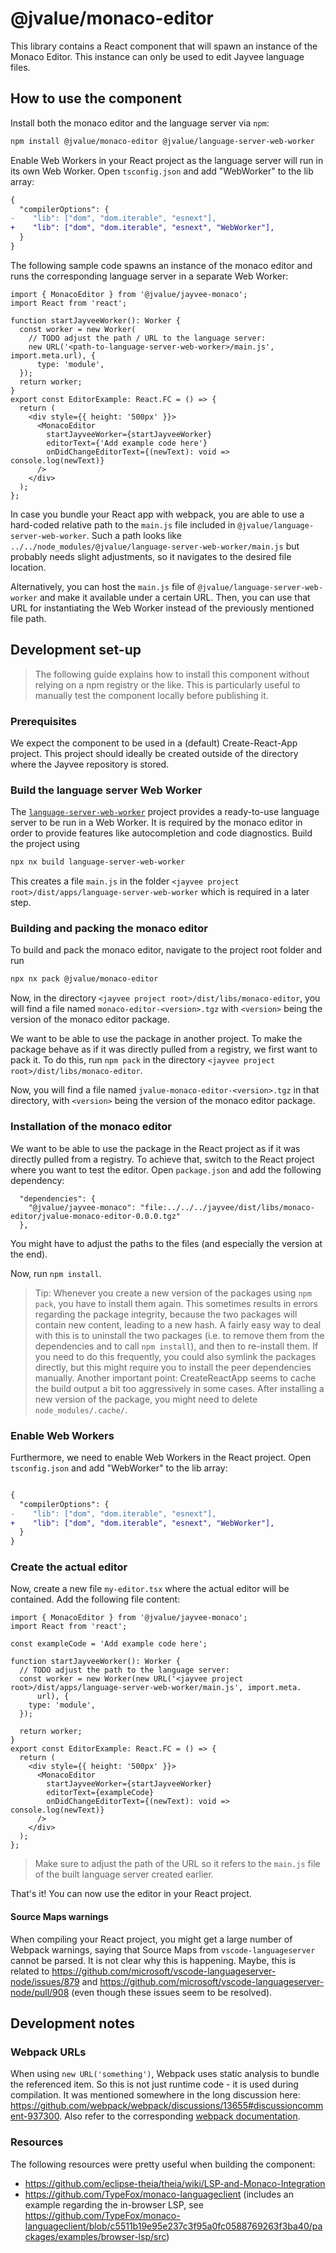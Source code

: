 <!--
SPDX-FileCopyrightText: 2023 Friedrich-Alexander-Universitat Erlangen-Nurnberg

SPDX-License-Identifier: AGPL-3.0-only
-->

# @jvalue/monaco-editor

This library contains a React component that will spawn an instance of the Monaco Editor. This instance can only be used to edit Jayvee language files.

## How to use the component

Install both the monaco editor and the language server via `npm`:

```bash
npm install @jvalue/monaco-editor @jvalue/language-server-web-worker
```

Enable Web Workers in your React project as the language server will run in its own Web Worker.
Open `tsconfig.json` and add "WebWorker" to the lib array:

```diff
{
  "compilerOptions": {
-    "lib": ["dom", "dom.iterable", "esnext"],
+    "lib": ["dom", "dom.iterable", "esnext", "WebWorker"],
  }
}
```

The following sample code spawns an instance of the monaco editor and runs the corresponding 
language server in a separate Web Worker:

```tsx
import { MonacoEditor } from '@jvalue/jayvee-monaco';
import React from 'react';

function startJayveeWorker(): Worker {
  const worker = new Worker(
    // TODO adjust the path / URL to the language server:
    new URL('<path-to-language-server-web-worker>/main.js', import.meta.url), {
      type: 'module',
  });
  return worker;
}
export const EditorExample: React.FC = () => {
  return (
    <div style={{ height: '500px' }}>
      <MonacoEditor
        startJayveeWorker={startJayveeWorker}
        editorText={'Add example code here'}
        onDidChangeEditorText={(newText): void => console.log(newText)}
      />
    </div>
  );
};
```

In case you bundle your React app with webpack, you are able to use a hard-coded relative path to the `main.js` file
included in `@jvalue/language-server-web-worker`.
Such a path looks like `../../node_modules/@jvalue/language-server-web-worker/main.js` but probably needs 
slight adjustments, so it navigates to the desired file location.

Alternatively, you can host the `main.js` file of `@jvalue/language-server-web-worker` and make it available under a 
certain URL.
Then, you can use that URL for instantiating the Web Worker instead of the previously mentioned file path.

## Development set-up

> The following guide explains how to install this component without relying on a npm registry or the like. This is particularly useful to manually test the component locally before publishing it.

### Prerequisites

We expect the component to be used in a (default) Create-React-App project. This project should ideally be created outside of the directory where the Jayvee repository is stored.

### Build the language server Web Worker

The [`language-server-web-worker`](../../apps/language-server-web-worker) project provides a ready-to-use language server to be run in a Web 
Worker.
It is required by the monaco editor in order to provide features like autocompletion and code diagnostics.
Build the project using

```bash
npx nx build language-server-web-worker
```

This creates a file `main.js` in the folder `<jayvee project root>/dist/apps/language-server-web-worker` which is
required in a later step.

### Building and packing the monaco editor

To build and pack the monaco editor, navigate to the project root folder and run

```bash
npx nx pack @jvalue/monaco-editor
```

Now, in the directory `<jayvee project
root>/dist/libs/monaco-editor`, you will find a file named `monaco-editor-<version>.tgz`
with `<version>` being the version of the monaco editor package.

We want to be able to use the package in another project. To make the package behave as if it was directly pulled 
from a registry, we first want to pack it. To do this, run `npm pack` in the directory `<jayvee project 
root>/dist/libs/monaco-editor`.

Now, you will find a file named `jvalue-monaco-editor-<version>.tgz` in that directory, 
with `<version>` being the version of the monaco editor package.

### Installation of the monaco editor

We want to be able to use the package in the React project as if it was directly pulled
from a registry. To achieve that, switch to the React project where you want to test the editor. Open `package.json` 
and add the following dependency:

```
  "dependencies": {
    "@jvalue/jayvee-monaco": "file:../../../jayvee/dist/libs/monaco-editor/jvalue-monaco-editor-0.0.0.tgz"
  },
```

You might have to adjust the paths to the files (and especially the version at the end).

Now, run `npm install`.

> Tip: Whenever you create a new version of the packages using `npm pack`, you have to install them again. This sometimes results in errors regarding the package integrity, because the two packages will contain new content, leading to a new hash. A fairly easy way to deal with this is to uninstall the two packages (i.e. to remove them from the dependencies and to call `npm install`), and then to re-install them. If you need to do this frequently, you could also symlink the packages directly, but this might require you to install the peer dependencies manually. Another important point: CreateReactApp seems to cache the build output a bit too aggressively in some cases. After installing a new version of the package, you might need to delete `node_modules/.cache/`.

### Enable Web Workers

Furthermore, we need to enable Web Workers in the React project. Open `tsconfig.json` and add "WebWorker" to the 
lib array:

```diff

{
  "compilerOptions": {
-    "lib": ["dom", "dom.iterable", "esnext"],
+    "lib": ["dom", "dom.iterable", "esnext", "WebWorker"],
  }
}

```

### Create the actual editor

Now, create a new file `my-editor.tsx` where the actual editor will be contained. Add the following file content:

```tsx
import { MonacoEditor } from '@jvalue/jayvee-monaco';
import React from 'react';

const exampleCode = 'Add example code here';

function startJayveeWorker(): Worker {
  // TODO adjust the path to the language server:
  const worker = new Worker(new URL('<jayvee project root>/dist/apps/language-server-web-worker/main.js', import.meta.
      url), {
    type: 'module',
  });

  return worker;
}
export const EditorExample: React.FC = () => {
  return (
    <div style={{ height: '500px' }}>
      <MonacoEditor
        startJayveeWorker={startJayveeWorker}
        editorText={exampleCode}
        onDidChangeEditorText={(newText): void => console.log(newText)}
      />
    </div>
  );
};
```

> Make sure to adjust the path of the URL so it refers to the `main.js` file of the built language server 
> created earlier.

That's it! You can now use the editor in your React project.

#### Source Maps warnings

When compiling your React project, you might get a large number of Webpack warnings, saying that Source Maps from `vscode-languageserver` cannot be parsed. It is not clear why this is happening. Maybe, this is related to https://github.com/microsoft/vscode-languageserver-node/issues/879 and https://github.com/microsoft/vscode-languageserver-node/pull/908 (even though these issues seem to be resolved).

## Development notes

### Webpack URLs

When using `new URL('something')`, Webpack uses static analysis to bundle the referenced item. So this is not just 
runtime code - it is used during compilation. It was mentioned somewhere in the long discussion here:
https://github.com/webpack/webpack/discussions/13655#discussioncomment-937300. Also refer to the corresponding [webpack documentation](https://webpack.js.org/guides/web-workers/).

### Resources

The following resources were pretty useful when building the component:

- https://github.com/eclipse-theia/theia/wiki/LSP-and-Monaco-Integration
- https://github.com/TypeFox/monaco-languageclient (includes an example regarding the in-browser LSP, see https://github.com/TypeFox/monaco-languageclient/blob/c5511b19e95e237c3f95a0fc0588769263f3ba40/packages/examples/browser-lsp/src)
